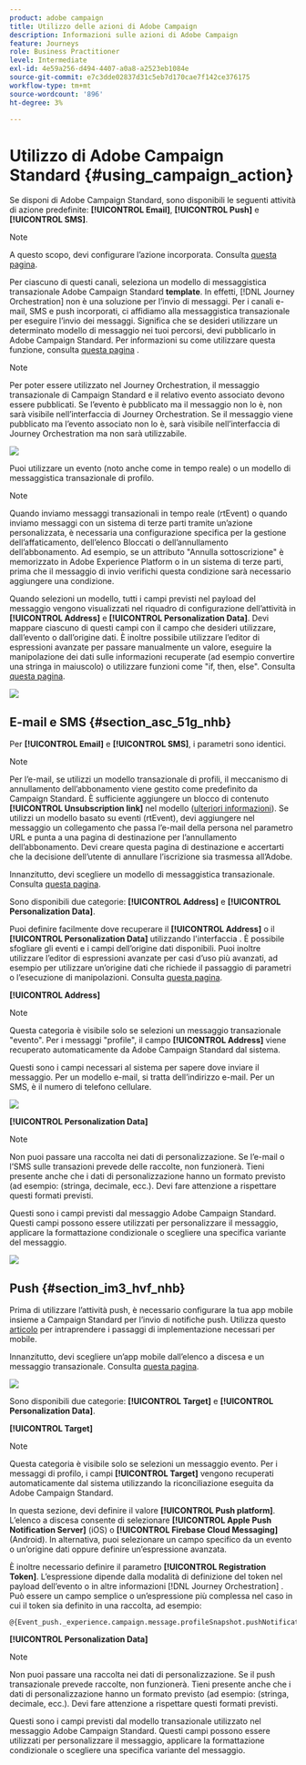 ```yaml
---
product: adobe campaign
title: Utilizzo delle azioni di Adobe Campaign
description: Informazioni sulle azioni di Adobe Campaign
feature: Journeys
role: Business Practitioner
level: Intermediate
exl-id: 4e59a256-d494-4407-a0a8-a2523eb1084e
source-git-commit: e7c3dde02837d31c5eb7d170cae7f142ce376175
workflow-type: tm+mt
source-wordcount: '896'
ht-degree: 3%

---
```


# Utilizzo di Adobe Campaign Standard {#using_campaign_action}

Se disponi di Adobe Campaign Standard, sono disponibili le seguenti attività di azione predefinite: **[!UICONTROL Email]**, **[!UICONTROL Push]** e **[!UICONTROL SMS]**.

>[!NOTE]
>
>A questo scopo, devi configurare l’azione incorporata. Consulta [questa pagina](../action/working-with-adobe-campaign.md).

Per ciascuno di questi canali, seleziona un modello di messaggistica transazionale Adobe Campaign Standard **template**. In effetti, [!DNL Journey Orchestration] non è una soluzione per l’invio di messaggi. Per i canali e-mail, SMS e push incorporati, ci affidiamo alla messaggistica transazionale per eseguire l’invio dei messaggi. Significa che se desideri utilizzare un determinato modello di messaggio nei tuoi percorsi, devi pubblicarlo in Adobe Campaign Standard. Per informazioni su come utilizzare questa funzione, consulta [questa pagina](https://experienceleague.adobe.com/docs/campaign-standard/using/communication-channels/transactional-messaging/getting-started-with-transactional-msg.html) .

>[!NOTE]
>
>Per poter essere utilizzato nel Journey Orchestration, il messaggio transazionale di Campaign Standard e il relativo evento associato devono essere pubblicati. Se l’evento è pubblicato ma il messaggio non lo è, non sarà visibile nell’interfaccia di Journey Orchestration. Se il messaggio viene pubblicato ma l’evento associato non lo è, sarà visibile nell’interfaccia di Journey Orchestration ma non sarà utilizzabile.

![](../assets/journey59.png)

Puoi utilizzare un evento (noto anche come in tempo reale) o un modello di messaggistica transazionale di profilo.

>[!NOTE]
>
>Quando inviamo messaggi transazionali in tempo reale (rtEvent) o quando inviamo messaggi con un sistema di terze parti tramite un’azione personalizzata, è necessaria una configurazione specifica per la gestione dell’affaticamento, dell’elenco Bloccati o dell’annullamento dell’abbonamento. Ad esempio, se un attributo &quot;Annulla sottoscrizione&quot; è memorizzato in Adobe Experience Platform o in un sistema di terze parti, prima che il messaggio di invio verifichi questa condizione sarà necessario aggiungere una condizione.

Quando selezioni un modello, tutti i campi previsti nel payload del messaggio vengono visualizzati nel riquadro di configurazione dell’attività in **[!UICONTROL Address]** e **[!UICONTROL Personalization Data]**. Devi mappare ciascuno di questi campi con il campo che desideri utilizzare, dall’evento o dall’origine dati. È inoltre possibile utilizzare l’editor di espressioni avanzate per passare manualmente un valore, eseguire la manipolazione dei dati sulle informazioni recuperate (ad esempio convertire una stringa in maiuscolo) o utilizzare funzioni come &quot;if, then, else&quot;. Consulta [questa pagina](../expression/expressionadvanced.md).

![](../assets/journey60.png)

## E-mail e SMS {#section_asc_51g_nhb}

Per **[!UICONTROL Email]** e **[!UICONTROL SMS]**, i parametri sono identici.

>[!NOTE]
>
>Per l’e-mail, se utilizzi un modello transazionale di profili, il meccanismo di annullamento dell’abbonamento viene gestito come predefinito da Campaign Standard. È sufficiente aggiungere un blocco di contenuto **[!UICONTROL Unsubscription link]** nel modello ([ulteriori informazioni](https://experienceleague.adobe.com/docs/campaign-standard/using/communication-channels/transactional-messaging/getting-started-with-transactional-msg.html)). Se utilizzi un modello basato su eventi (rtEvent), devi aggiungere nel messaggio un collegamento che passa l’e-mail della persona nel parametro URL e punta a una pagina di destinazione per l’annullamento dell’abbonamento. Devi creare questa pagina di destinazione e accertarti che la decisione dell’utente di annullare l’iscrizione sia trasmessa all’Adobe.

Innanzitutto, devi scegliere un modello di messaggistica transazionale. Consulta [questa pagina](../building-journeys/about-action-activities.md).

Sono disponibili due categorie: **[!UICONTROL Address]** e **[!UICONTROL Personalization Data]**.

Puoi definire facilmente dove recuperare il **[!UICONTROL Address]** o il **[!UICONTROL Personalization Data]** utilizzando l&#39;interfaccia . È possibile sfogliare gli eventi e i campi dell’origine dati disponibili. Puoi inoltre utilizzare l’editor di espressioni avanzate per casi d’uso più avanzati, ad esempio per utilizzare un’origine dati che richiede il passaggio di parametri o l’esecuzione di manipolazioni. Consulta [questa pagina](../expression/expressionadvanced.md).

**[!UICONTROL Address]**

>[!NOTE]
>
>Questa categoria è visibile solo se selezioni un messaggio transazionale &quot;evento&quot;. Per i messaggi &quot;profile&quot;, il campo **[!UICONTROL Address]** viene recuperato automaticamente da Adobe Campaign Standard dal sistema.

Questi sono i campi necessari al sistema per sapere dove inviare il messaggio. Per un modello e-mail, si tratta dell’indirizzo e-mail. Per un SMS, è il numero di telefono cellulare.

![](../assets/journey61.png)

**[!UICONTROL Personalization Data]**

>[!NOTE]
>
>Non puoi passare una raccolta nei dati di personalizzazione. Se l’e-mail o l’SMS sulle transazioni prevede delle raccolte, non funzionerà. Tieni presente anche che i dati di personalizzazione hanno un formato previsto (ad esempio: (stringa, decimale, ecc.). Devi fare attenzione a rispettare questi formati previsti.

Questi sono i campi previsti dal messaggio Adobe Campaign Standard. Questi campi possono essere utilizzati per personalizzare il messaggio, applicare la formattazione condizionale o scegliere una specifica variante del messaggio.

![](../assets/journey62.png)

## Push {#section_im3_hvf_nhb}

Prima di utilizzare l’attività push, è necessario configurare la tua app mobile insieme a Campaign Standard per l’invio di notifiche push. Utilizza questo [articolo](https://helpx.adobe.com/it/campaign/kb/integrate-mobile-sdk.html) per intraprendere i passaggi di implementazione necessari per mobile.

Innanzitutto, devi scegliere un’app mobile dall’elenco a discesa e un messaggio transazionale. Consulta [questa pagina](../building-journeys/about-action-activities.md).

![](../assets/journey62bis.png)

Sono disponibili due categorie: **[!UICONTROL Target]** e **[!UICONTROL Personalization Data]**.

**[!UICONTROL Target]**

>[!NOTE]
>
>Questa categoria è visibile solo se selezioni un messaggio evento. Per i messaggi di profilo, i campi **[!UICONTROL Target]** vengono recuperati automaticamente dal sistema utilizzando la riconciliazione eseguita da Adobe Campaign Standard.

In questa sezione, devi definire il valore **[!UICONTROL Push platform]**. L’elenco a discesa consente di selezionare **[!UICONTROL Apple Push Notification Server]** (iOS) o **[!UICONTROL Firebase Cloud Messaging]** (Android). In alternativa, puoi selezionare un campo specifico da un evento o un’origine dati oppure definire un’espressione avanzata.

È inoltre necessario definire il parametro **[!UICONTROL Registration Token]**. L’espressione dipende dalla modalità di definizione del token nel payload dell’evento o in altre informazioni [!DNL Journey Orchestration] . Può essere un campo semplice o un’espressione più complessa nel caso in cui il token sia definito in una raccolta, ad esempio:

```
@{Event_push._experience.campaign.message.profileSnapshot.pushNotificationTokens.first().token}
```

**[!UICONTROL Personalization Data]**

>[!NOTE]
>
>Non puoi passare una raccolta nei dati di personalizzazione. Se il push transazionale prevede raccolte, non funzionerà. Tieni presente anche che i dati di personalizzazione hanno un formato previsto (ad esempio: (stringa, decimale, ecc.). Devi fare attenzione a rispettare questi formati previsti.

Questi sono i campi previsti dal modello transazionale utilizzato nel messaggio Adobe Campaign Standard. Questi campi possono essere utilizzati per personalizzare il messaggio, applicare la formattazione condizionale o scegliere una specifica variante del messaggio.
